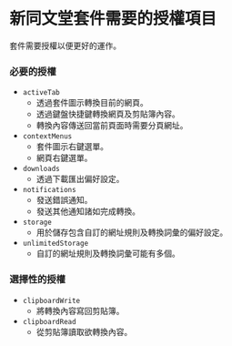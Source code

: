 # 新同文堂套件需要的授權項目

套件需要授權以便更好的運作。

### 必要的授權

- `activeTab`
  - 透過套件圖示轉換目前的網頁。
  - 透過鍵盤快捷鍵轉換網頁及剪貼簿內容。
  - 轉換內容傳送回當前頁面時需要分頁網址。
- `contextMenus`
  - 套件圖示右鍵選單。
  - 網頁右鍵選單。
- `downloads`
  - 透過下載匯出偏好設定。
- `notifications`
  - 發送錯誤通知。
  - 發送其他通知諸如完成轉換。
- `storage`
  - 用於儲存包含自訂的網址規則及轉換詞彙的偏好設定。
- `unlimitedStorage`
  - 自訂的網址規則及轉換詞彙可能有多個。

### 選擇性的授權

- `clipboardWrite`
  - 將轉換內容寫回剪貼簿。
- `clipboardRead`
  - 從剪貼簿讀取欲轉換內容。
